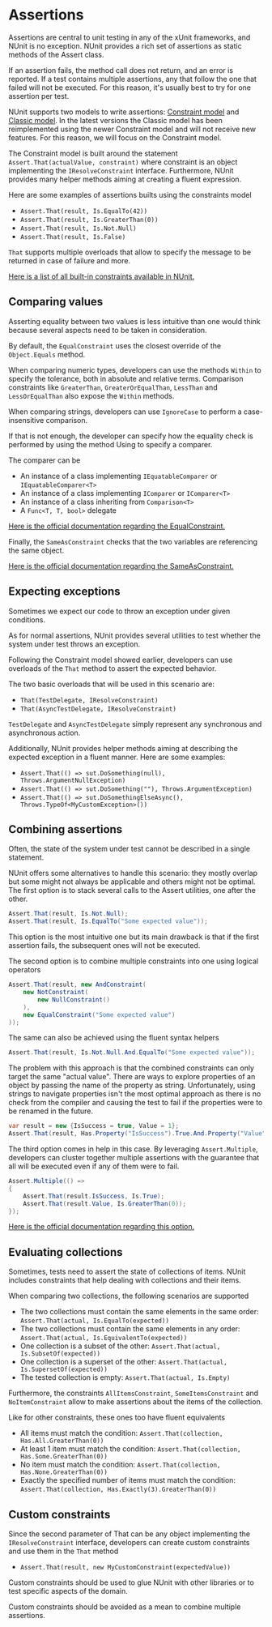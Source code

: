 # Assertions

Assertions are central to unit testing in any of the xUnit frameworks, and NUnit is no exception. NUnit provides a rich set of assertions as static methods of the Assert class.

If an assertion fails, the method call does not return, and an error is reported. If a test contains multiple assertions, any that follow the one that failed will not be executed. For this reason, it's usually best to try for one assertion per test.

NUnit supports two models to write assertions: [Constraint model](https://github.com/nunit/docs/wiki/Constraint-Model) and [Classic model](https://github.com/nunit/docs/wiki/Classic-Model). In the latest versions the Classic model has been reimplemented using the newer Constraint model and will not receive new features. For this reason, we will focus on the Constraint model.

The Constraint model is built around the statement `Assert.That(actualValue, constraint)` where constraint is an object implementing the `IResolveConstraint` interface. Furthermore, NUnit provides many helper methods aiming at creating a fluent expression.

Here are some examples of assertions builts using the constraints model

* `Assert.That(result, Is.EqualTo(42))`
* `Assert.That(result, Is.GreaterThan(0))`
* `Assert.That(result, Is.Not.Null)`
* `Assert.That(result, Is.False)`

`That` supports multiple overloads that allow to specify the message to be returned in case of failure and more.

[Here is a list of all built-in constraints available in NUnit.](https://docs.nunit.org/articles/nunit/writing-tests/constraints/Constraints.html)

## Comparing values

Asserting equality between two values is less intuitive than one would think because several aspects need to be taken in consideration.

By default, the `EqualConstraint` uses the closest override of the `Object.Equals` method.

When comparing numeric types, developers can use the methods `Within` to specify the tolerance, both in absolute and relative terms. Comparison constraints like `GreaterThan`, `GreaterOrEqualThan`, `LessThan` and `LessOrEqualThan` also expose the `Within` methods.

When comparing strings, developers can use `IgnoreCase` to perform a case-insensitive comparison.

If that is not enough, the developer can specify how the equality check is performed by using the method Using to specify a comparer.

The comparer can be

* An instance of a class implementing `IEquatableComparer` or `IEquatableComparer<T>`
* An instance of a class implementing `IComparer` or `IComparer<T>`
* An instance of a class inheriting from `Comparison<T>`
* A `Func<T, T, bool>` delegate

[Here is the official documentation regarding the EqualConstraint.](https://docs.nunit.org/articles/nunit/writing-tests/constraints/EqualConstraint.html)

Finally, the `SameAsConstraint` checks that the two variables are referencing the same object.

[Here is the official documentation regarding the SameAsConstraint.](https://docs.nunit.org/articles/nunit/writing-tests/constraints/SameAsConstraint.html)

## Expecting exceptions

Sometimes we expect our code to throw an exception under given conditions.

As for normal assertions, NUnit provides several utilities to test whether the system under test throws an exception.

Following the Constraint model showed earlier, developers can use overloads of the `That` method to assert the expected behavior.

The two basic overloads that will be used in this scenario are:

* `That(TestDelegate, IResolveConstraint)`
* `That(AsyncTestDelegate, IResolveConstraint)`

`TestDelegate` and `AsyncTestDelegate` simply represent any synchronous and asynchronous action.

Additionally, NUnit provides helper methods aiming at describing the expected exception in a fluent manner. Here are some examples:

* `Assert.That(() => sut.DoSomething(null), Throws.ArgumentNullException)`
* `Assert.That(() => sut.DoSomething(""), Throws.ArgumentException)`
* `Assert.That(() => sut.DoSomethingElseAsync(), Throws.TypeOf<MyCustomException>())`

## Combining assertions

Often, the state of the system under test cannot be described in a single statement.

NUnit offers some alternatives to handle this scenario: they mostly overlap but some might not always be applicable and others might not be optimal. The first option is to stack several calls to the Assert utilities, one after the other.

```csharp
Assert.That(result, Is.Not.Null);
Assert.That(result, Is.EqualTo("Some expected value"));
```

This option is the most intuitive one but its main drawback is that if the first assertion fails, the subsequent ones will not be executed.

The second option is to combine multiple constraints into one using logical operators

```csharp
Assert.That(result, new AndConstraint(
    new NotConstraint(
        new NullConstraint()
    ),
    new EqualConstraint("Some expected value")
));
```

The same can also be achieved using the fluent syntax helpers

```csharp
Assert.That(result, Is.Not.Null.And.EqualTo("Some expected value"));
```

The problem with this approach is that the combined constraints can only target the same "actual value". There are ways to explore properties of an object by passing the name of the property as string. Unfortunately, using strings to navigate properties isn't the most optimal approach as there is no check from the compiler and causing the test to fail if the properties were to be renamed in the future.

```csharp
var result = new {IsSuccess = true, Value = 1};
Assert.That(result, Has.Property("IsSuccess").True.And.Property("Value").EqualTo(1));
```

The third option comes in help in this case. By leveraging `Assert.Multiple`, developers can cluster together multiple assertions with the guarantee that all will be executed even if any of them were to fail.

```csharp
Assert.Multiple(() => 
{
    Assert.That(result.IsSuccess, Is.True);
    Assert.That(result.Value, Is.GreaterThan(0));
});
```

[Here is the official documentation regarding this option.](https://github.com/nunit/docs/wiki/Multiple-Asserts)

## Evaluating collections

Sometimes, tests need to assert the state of collections of items. NUnit includes constraints that help dealing with collections and their items.

When comparing two collections, the following scenarios are supported

* The two collections must contain the same elements in the same order: `Assert.That(actual, Is.EqualTo(expected))`
* The two collections must contain the same elements in any order: `Assert.That(actual, Is.EquivalentTo(expected))`
* One collection is a subset of the other: `Assert.That(actual, Is.SubsetOf(expected))`
* One collection is a superset of the other: `Assert.That(actual, Is.SupersetOf(expected))`
* The tested collection is empty: `Assert.That(actual, Is.Empty)`

Furthermore, the constraints `AllItemsConstraint`, `SomeItemsConstraint` and `NoItemConstraint` allow to make assertions about the items of the collection.

Like for other constraints, these ones too have fluent equivalents

* All items must match the condition: `Assert.That(collection, Has.All.GreaterThan(0))`
* At least 1 item must match the condition: `Assert.That(collection, Has.Some.GreaterThan(0))`
* No item must match the condition: `Assert.That(collection, Has.None.GreaterThan(0))`
* Exactly the specified number of items must match the condition: `Assert.That(collection, Has.Exactly(3).GreaterThan(0))`

## Custom constraints

Since the second parameter of That can be any object implementing the `IResolveConstraint` interface, developers can create custom constraints and use them in the `That` method

* `Assert.That(result, new MyCustomConstraint(expectedValue))`

Custom constraints should be used to glue NUnit with other libraries or to test specific aspects of the domain.

Custom constraints should be avoided as a mean to combine multiple assertions.

